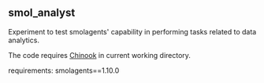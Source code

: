 ## smol_analyst
Experiment to test smolagents' capability in performing tasks related to data analytics.

The code requires [Chinook](https://www.sqlitetutorial.net/sqlite-sample-database/) in current working directory. 

requirements:
smolagents==1.10.0